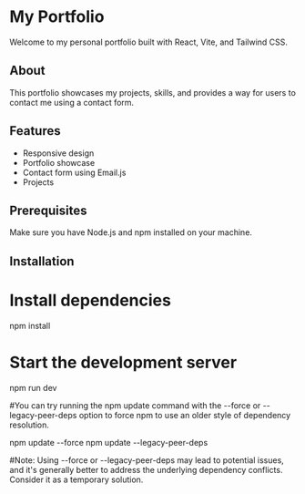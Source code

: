 # My Portfolio

Welcome to my personal portfolio built with React, Vite, and Tailwind CSS.

## About

This portfolio showcases my projects, skills, and provides a way for users to contact me using a contact form.

## Features

- Responsive design
- Portfolio showcase
- Contact form using Email.js
- Projects

## Prerequisites

Make sure you have Node.js and npm installed on your machine.

## Installation

# Install dependencies
npm install

# Start the development server
npm run dev

#You can try running the npm update command with the --force or --legacy-peer-deps option to force npm to use an older style of dependency resolution.

npm update --force
npm update --legacy-peer-deps

#Note: Using --force or --legacy-peer-deps may lead to potential issues, and it's generally better to address the underlying dependency conflicts. Consider it as a temporary solution.